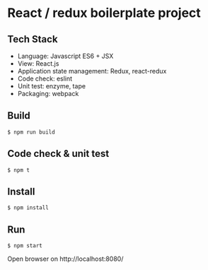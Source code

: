 # React / redux boilerplate project

## Tech Stack

* Language: Javascript ES6 + JSX
* View: React.js
* Application state management: Redux, react-redux
* Code check: eslint
* Unit test: enzyme, tape
* Packaging: webpack

## Build

```
$ npm run build
```

## Code check & unit test

```
$ npm t
```


## Install

```
$ npm install
```

## Run

```
$ npm start
```
Open browser on http://localhost:8080/

